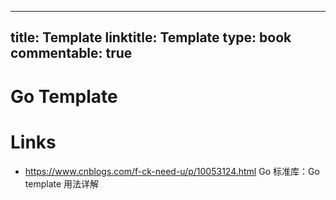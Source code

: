 
---
title: Template
linktitle: Template
type: book
commentable: true
---

# Go Template

# Links

- https://www.cnblogs.com/f-ck-need-u/p/10053124.html Go 标准库：Go template 用法详解

    